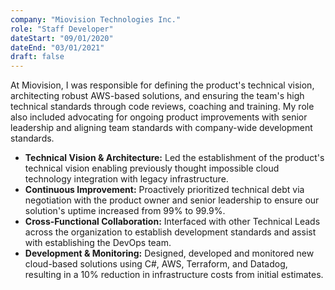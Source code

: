 ```yaml
---
company: "Miovision Technologies Inc."
role: "Staff Developer"
dateStart: "09/01/2020"
dateEnd: "03/01/2021"
draft: false
---
```


At Miovision, I was responsible for defining the product's technical vision, architecting robust AWS-based solutions, and ensuring the team's high technical standards through code reviews, coaching and training. My role also included advocating for ongoing product improvements with senior leadership and aligning team standards with company-wide development standards.

- **Technical Vision & Architecture:** Led the establishment of the product's technical vision enabling previously thought impossible cloud technology integration with legacy infrastructure.
- **Continuous Improvement:** Proactively prioritized technical debt via negotiation with the product owner and senior leadership to ensure our solution's uptime increased from 99% to 99.9%.
- **Cross-Functional Collaboration:** Interfaced with other Technical Leads across the organization to establish development standards and assist with establishing the DevOps team.
- **Development & Monitoring:** Designed, developed and monitored new cloud-based solutions using C#, AWS, Terraform, and Datadog, resulting in a 10% reduction in infrastructure costs from initial estimates.
